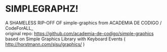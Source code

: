 # SIMPLEGRAPHZ!
A SHAMELESS RIP-OFF OF simple-graphics from ACADEMIA DE CODIGO / CodeForALL_  
original repo: https://github.com/academia-de-codigo/simple-graphics
based on Simple Graphics Library with Keyboard Events ( http://horstmann.com/sjsu/graphics/ )
